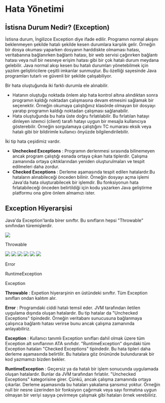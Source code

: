 # Hata Yönetimi

## İstisna Durum Nedir? (Exception)

İstisna durum, İngilizce Exception diye ifade edilir. Programın normal akışını beklenmeyen şekilde hatalı şekilde kesen durumlara karşılık gelir. Örneğin bir dosya okuması yaparken dosyanın harddiskte olmaması hatası, veritabanına bağlanırken bağlantı hatası, bir web servisi çağırırken bağlantı hatası veya null bir nesneye erişim hatası gibi bir çok hatalı durum meydana gelebilir. Java normal akışı kesen bu hatalı durumları yönetebilmek için yazılım geliştiricilere çeşitli imkanlar sunmuştur. Bu özelliği sayesinde Java programları tutarlı ve güvenli bir şekilde çalışabiliyor.

Bir hata oluştuğunda iki farklı durumla ele alınabilir.

- Hatanın oluştuğu noktada önlem alıp hata kontrol altına alındıktan sonra programın kaldığı noktadan çalışmasına devam etmesini sağlamak bir seçenektir. Örneğin okumaya çalıştığınız klasörde olmayan bir dosyayı yaratıp programın kaldığı noktadan çalışması sağlanabilir.
- Hata oluştuğunda bu hata üste doğru fırlatılabilir. Bu fırlatılan hatayı dinleyen istemci (client) tarafı hatayı uygun bir mesajla kullanıcıya gösterebilir. Örneğin sorgulamaya çalıştığını TC numarası eksik veya hatalı gibi bir bildirimle kullanıcı önyüzde bilgilendirilebilir.

İki tip hata çeşidimiz vardır.

- **Unchecked Exceptions** : Programın derlenmesi sırasında bilinemeyen ancak program çalıştığı esnada ortaya çıkan hata tiplerdir. Çalışma zamanında ortaya çıktıklarından yeniden oluşturulmaları ve tespit edilmeleri daha zordur.
- **Checked Exceptions** : Derleme aşamasında tespit edilen hatalardır.Bu hataların alınabileceği önceden bilinir. Örneğin dosyayı açma işlemi Java&#39;da hata oluşturabilecek bir işlemdir. Bu fonksiyonun hata fırlatabileceği önceden belirtildiği için kodu yazarken Java geliştirme platformu ona göre önlem almamızı ister.

## Exception Hiyerarşisi

Java&#39;da Exception&#39;larda birer sınıftır. Bu sınıfların hepsi &quot;Throwable&quot; sınıfından türemişlerdir.

![](/Users/kodluyoruz/Projeler/kodluyoruz/taskforce/java/java-102/object-oriented-programming/RackMultipart20201127-4-1qsh3jh_html_f92932eaff3b082d.gif)

Throwable

![](/Users/kodluyoruz/Projeler/kodluyoruz/taskforce/java/java-102/object-oriented-programming/RackMultipart20201127-4-1qsh3jh_html_f92932eaff3b082d.gif) ![](/Users/kodluyoruz/Projeler/kodluyoruz/taskforce/java/java-102/object-oriented-programming/RackMultipart20201127-4-1qsh3jh_html_f92932eaff3b082d.gif) ![](/Users/kodluyoruz/Projeler/kodluyoruz/taskforce/java/java-102/object-oriented-programming/RackMultipart20201127-4-1qsh3jh_html_419101c110aea8bf.gif) ![](/Users/kodluyoruz/Projeler/kodluyoruz/taskforce/java/java-102/object-oriented-programming/RackMultipart20201127-4-1qsh3jh_html_4e4463403a3f3852.gif) ![](/Users/kodluyoruz/Projeler/kodluyoruz/taskforce/java/java-102/object-oriented-programming/RackMultipart20201127-4-1qsh3jh_html_5cdd69331ba1a8a5.gif) ![](/Users/kodluyoruz/Projeler/kodluyoruz/taskforce/java/java-102/object-oriented-programming/RackMultipart20201127-4-1qsh3jh_html_774dfcb6d5029be3.gif)

Error

RuntimeException

Exception

**Throwable** : Expetion hiyerarşinin en üstündeki sınıftır. Tüm Exception sınıfları ondan kalıtım alır.

**Error** : Programdaki ciddi hatalı temsil eder. JVM tarafından iletilen uygulama dışında oluşan hatalardır. Bu tip hatalar da &quot;Unchecked Exceptions&quot; tipindedir. Örneğin veritabanı sunucusuna bağlanmaya çalışınca bağlantı hatası verirse bunu ancak çalışma zamanında anlayabiliriz.

**Exception** : Kullanıcı tanımlı Exception sınıfları dahil olmak üzere tüm Exception alt sınıflarının ATA sınıfıdır. &quot;RuntimeException&quot; dışındaki tüm Exception hataları &quot;Checked Exceptions&quot; tipindedir. Bu hata tipleri daha derleme aşamasında belirtilir. Bu hatalara göz önününde bulundurarak bir kod yazmamızı bizden bekler.

**RuntimeException** : Geçersiz ya da hatalı bir işlem sonucunda uygulamada oluşan hatalardır. Bunlar da JVM tarafından fırlatılır. &quot;Unchecked Exceptions&quot; kategorisine girer. Çünkü, ancak çalışma zamanında ortaya çıkarlar. Derleme aşamasında bu hataları yakalama şansımız yoktur. Örneğin null bir nesne üzerinden bir fonksiyon çağırmak veya sayı formatına uygun olmayan bir veriyi sayıya çevirmeye çalışmak gibi hataları örnek verebiliriz.

